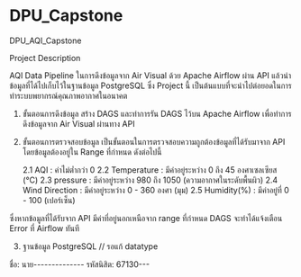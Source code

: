 # DPU_Capstone
DPU_AQI_Capstone
    
Project Description

AQI Data Pipeline ในการดึงข้อมูลจาก Air Visual ด้วย Apache Airflow ผ่าน API แล้วนำข้อมูลที่ได้ไปเก็บไว้ในฐานข้อมูล PostgreSQL ซึ่ง Project นี้ เป็นต้นแบบที่จะนำไปต่อยอดในการทำระบบพยากรณ์คุณภาพอากาศในอนาคต

1. ขั้นตอนการดึงข้อมูล
สร้าง DAGS และทำการรัน DAGS ไว้บน Apache Airflow เพื่อทำการดึงข้อมูลจาก Air Visual ผ่านทาง API

2. ขั้นตอนการตรวจสอบข้อมูล
เป็นขั้นตอนในการตรวจสอบความถูกต้องข้อมูลที่ได้รับมาจาก API โดยข้อมูลต้องอยู่ใน Range ที่กำหนด ดังต่อไปนี้

    2.1 AQI : ค่าไม่ต่ำกว่า 0
    2.2 Temperature : มีค่าอยู่ระหว่าง 0 ถึง 45 องศาเซลเซียส (°C)
    2.3 pressure : มีค่าอยู่ระหว่าง 980 ถึง 1050 (ความอากาศในระดับพื้นผิว)
    2.4 Wind Direction : มีค่าอยู่ระหว่าง 0 - 360 องศา (มุม)
    2.5 Humidity(%) : มีค่าอยู๋ที่ 0 - 100 (เปอร์เซ็น)

ซึ่งหากข้อมูลที่ได้รับจาก API มีค่าที่อยู่นอกเหนือจาก range ที่กำหนด DAGS จะทำได้แจ้งเตือน Error ที่ Airflow ทันที

3. ฐานข้อมูล PostgreSQL
// รอแก้ datatype



 ชื่อ: นาย-------------- รหัสนิสิต: 67130---